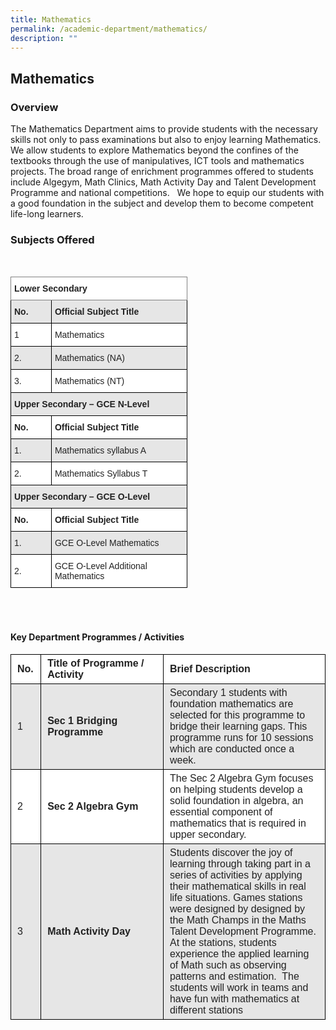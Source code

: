 ```yaml
---
title: Mathematics
permalink: /academic-department/mathematics/
description: ""
---
```

## Mathematics


### Overview


The Mathematics Department aims to provide students with the necessary skills not only to pass examinations but also to enjoy learning Mathematics. We allow students to explore Mathematics beyond the confines of the textbooks through the use of manipulatives, ICT tools and mathematics projects. The broad range of enrichment programmes offered to students include Algegym, Math Clinics, Math Activity Day and Talent Development Programme and national competitions.   We hope to equip our students with a good foundation in the subject and develop them to become competent life-long learners.

### Subjects Offered 
<br>
<style type="text/css">
.tg  {border-collapse:collapse;border-spacing:0;}
.tg td{border-color:black;border-style:solid;border-width:1px;font-family:Arial, sans-serif;font-size:14px;
  overflow:hidden;padding:10px 5px;word-break:normal;}
.tg th{border-color:black;border-style:solid;border-width:1px;font-family:Arial, sans-serif;font-size:14px;
  font-weight:normal;overflow:hidden;padding:10px 5px;word-break:normal;}
.tg .tg-l2bf{background-color:#FFF;color:#222;font-weight:bold;text-align:left;vertical-align:top}
.tg .tg-h5mn{background-color:#E6E6E6;color:#222;text-align:left;vertical-align:middle}
.tg .tg-0f6e{background-color:#FFF;border-color:inherit;color:#222;font-weight:bold;text-align:left;vertical-align:top}
.tg .tg-rs0e{background-color:#E6E6E6;color:#222;font-weight:bold;text-align:left;vertical-align:top}
.tg .tg-1ppo{background-color:#FFF;color:#222;text-align:left;vertical-align:middle}
</style>
<table class="tg" style="undefined;table-layout: fixed; width: 283px">
<colgroup>
<col style="width: 65.2px">
<col style="width: 218.2px">
</colgroup>
<thead>
  <tr>
    <th class="tg-0f6e" colspan="2">Lower Secondary</th>
  </tr>
</thead>
<tbody>
  <tr>
    <td class="tg-rs0e"><span style="font-weight:bold">No.</span></td>
    <td class="tg-rs0e"><span style="font-weight:bold">Official Subject Title</span></td>
  </tr>
  <tr>
    <td class="tg-1ppo">1</td>
    <td class="tg-1ppo">Mathematics</td>
  </tr>
  <tr>
    <td class="tg-h5mn">2.</td>
    <td class="tg-h5mn">Mathematics (NA)</td>
  </tr>
  <tr>
    <td class="tg-1ppo">3.</td>
    <td class="tg-1ppo">Mathematics (NT)</td>
  </tr>
  <tr>
    <td class="tg-rs0e" colspan="2">Upper Secondary – GCE N-Level</td>
  </tr>
  <tr>
    <td class="tg-l2bf"><span style="font-weight:bold">No.</span></td>
    <td class="tg-l2bf"><span style="font-weight:bold">Official Subject Title</span></td>
  </tr>
  <tr>
    <td class="tg-h5mn">1.</td>
    <td class="tg-h5mn">Mathematics syllabus A</td>
  </tr>
  <tr>
    <td class="tg-1ppo">2.</td>
    <td class="tg-1ppo">Mathematics Syllabus T</td>
  </tr>
  <tr>
    <td class="tg-rs0e" colspan="2">Upper Secondary – GCE O-Level</td>
  </tr>
  <tr>
    <td class="tg-l2bf"><span style="font-weight:bold">No.</span></td>
    <td class="tg-l2bf"><span style="font-weight:bold">Official Subject Title</span></td>
  </tr>
  <tr>
    <td class="tg-h5mn">1.</td>
    <td class="tg-h5mn">GCE O-Level Mathematics</td>
  </tr>
  <tr>
    <td class="tg-1ppo">2.</td>
    <td class="tg-1ppo">GCE O-Level Additional Mathematics</td>
  </tr>
</tbody>
</table>

<br>
<br>

#### Key Department Programmes / Activities

<table style="box-sizing: inherit; border-collapse: collapse; border-spacing: 0px; max-width: 100%; color: rgb(34, 34, 34); font-family: &quot;Source Sans Pro&quot;, sans-serif; font-size: 16px; font-style: normal; font-variant-ligatures: normal; font-variant-caps: normal; font-weight: 400; letter-spacing: normal; orphans: 2; text-align: start; text-transform: none; white-space: normal; widows: 2; word-spacing: 0px; -webkit-text-stroke-width: 0px; background-color: rgb(255, 255, 255); text-decoration-thickness: initial; text-decoration-style: initial; text-decoration-color: initial; width: 597px;"><tbody style="box-sizing: inherit;"><tr style="box-sizing: inherit; background: rgb(255, 255, 255);"><td style="box-sizing: inherit; padding: 5px 10px; border: 1px solid rgb(0, 0, 0); width: 28px;"><strong style="box-sizing: inherit; font-weight: bold;">No.</strong></td><td style="box-sizing: inherit; padding: 5px 10px; border: 1px solid rgb(0, 0, 0); width: 227.417px;"><strong style="box-sizing: inherit; font-weight: bold;">Title of Programme / Activity</strong></td><td style="box-sizing: inherit; padding: 5px 10px; border: 1px solid rgb(0, 0, 0); width: 325.583px;"><strong style="box-sizing: inherit; font-weight: bold;">Brief Description</strong></td></tr><tr style="box-sizing: inherit; background: rgb(230, 230, 230);"><td style="box-sizing: inherit; padding: 5px 10px; border: 1px solid rgb(0, 0, 0); width: 28px;">1</td><td style="box-sizing: inherit; padding: 5px 10px; border: 1px solid rgb(0, 0, 0); width: 227.417px;"><strong style="box-sizing: inherit; font-weight: bold;">Sec 1 Bridging Programme</strong></td><td style="box-sizing: inherit; padding: 5px 10px; border: 1px solid rgb(0, 0, 0); width: 325.583px;">Secondary 1 students with foundation mathematics are selected for this programme to bridge their learning gaps. This programme runs for 10 sessions which are conducted once a week.</td></tr><tr style="box-sizing: inherit; background: rgb(255, 255, 255);"><td style="box-sizing: inherit; padding: 5px 10px; border: 1px solid rgb(0, 0, 0); width: 28px;">2</td><td style="box-sizing: inherit; padding: 5px 10px; border: 1px solid rgb(0, 0, 0); width: 227.417px;"><b style="box-sizing: inherit; font-weight: bold;">Sec 2 Algebra Gym</b></td><td style="box-sizing: inherit; padding: 5px 10px; border: 1px solid rgb(0, 0, 0); width: 325.583px;"><span style="box-sizing: inherit; font-weight: 400;">The Sec 2 Algebra Gym focuses on helping students develop a solid foundation in algebra, an essential component of mathematics that is required in upper secondary.</span></td></tr><tr style="box-sizing: inherit; background: rgb(230, 230, 230);"><td style="box-sizing: inherit; padding: 5px 10px; border: 1px solid rgb(0, 0, 0); width: 28px;">3</td><td style="box-sizing: inherit; padding: 5px 10px; border: 1px solid rgb(0, 0, 0); width: 227.417px;"><strong style="box-sizing: inherit; font-weight: bold;">Math Activity Day</strong></td><td style="box-sizing: inherit; padding: 5px 10px; border: 1px solid rgb(0, 0, 0); width: 325.583px;">Students discover the joy of learning through taking part in a series of activities by applying their mathematical skills in real life situations. Games stations were designed by designed by the Math Champs in the Maths Talent Development Programme. At the stations, students experience the applied learning of Math such as observing patterns and estimation.&nbsp; The students will work in teams and have fun with mathematics at different stations</td></tr></tbody></table>